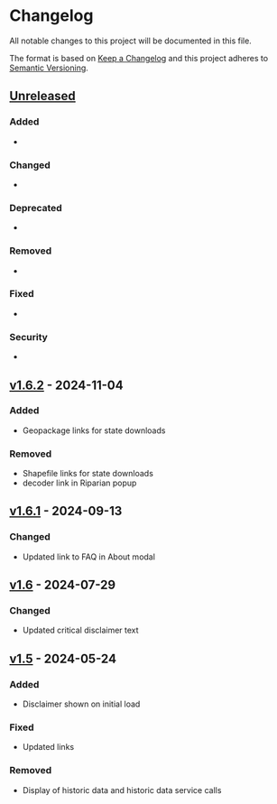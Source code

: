 # Changelog

All notable changes to this project will be documented in this file.

The format is based on [Keep a Changelog](http://keepachangelog.com/en/1.0.0/)
and this project adheres to [Semantic Versioning](http://semver.org/spec/v2.0.0.html).

## [Unreleased](https://github.com/USGS-WiM/swi/tree/staging)

### Added 

- 

### Changed  

- 

### Deprecated 

-

### Removed 

- 

### Fixed  

- 

### Security  

- 

## [v1.6.2](https://github.com/USGS-WiM/swi/tree/v1.6.2) - 2024-11-04

### Added 

- Geopackage links for state downloads

### Removed 

- Shapefile links for state downloads
- decoder link in Riparian popup



## [v1.6.1](https://github.com/USGS-WiM/swi/tree/v1.6.1) - 2024-09-13

### Changed  

- Updated link to FAQ in About modal


## [v1.6](https://github.com/USGS-WiM/swi/tree/v1.6) - 2024-07-29

### Changed  

- Updated critical disclaimer text


## [v1.5](https://github.com/USGS-WiM/swi/tree/v1.5) - 2024-05-24

### Added

- Disclaimer shown on initial load

### Fixed

- Updated links 

### Removed 

- Display of historic data and historic data service calls